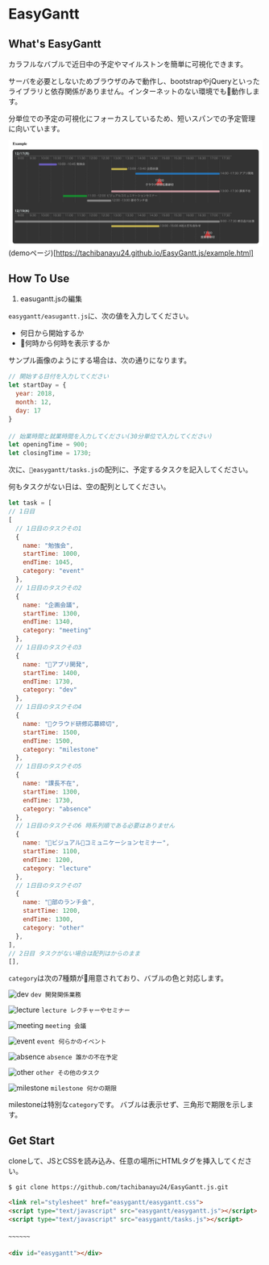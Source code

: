 # EasyGantt

## What's EasyGantt

カラフルなバブルで近日中の予定やマイルストンを簡単に可視化できます。

サーバを必要としないためブラウザのみで動作し、bootstrapやjQueryといったライブラリと依存関係がありません。インターネットのない環境でも動作します。

分単位での予定の可視化にフォーカスしているため、短いスパンでの予定管理に向いています。

![画面](readme/example.png "gamen")
(demoページ)[https://tachibanayu24.github.io/EasyGantt.js/example.html]

## How To Use

1. easugantt.jsの編集

`easygantt/easugantt.js`に、次の値を入力してください。

* 何日から開始するか
* 何時から何時を表示するか

サンプル画像のようにする場合は、次の通りになります。
```javascript
// 開始する日付を入力してください
let startDay = {
  year: 2018,
  month: 12,
  day: 17
}

// 始業時間と就業時間を入力してください(30分単位で入力してください)
let openingTime = 900;
let closingTime = 1730;
```

次に、`easygantt/tasks.js`の配列に、予定するタスクを記入してください。

何もタスクがない日は、空の配列としてください。

```javascript
let task = [
// 1日目
[
  // 1日目のタスクその1
  {
    name: "勉強会",
    startTime: 1000,
    endTime: 1045,
    category: "event"
  },
  // 1日目のタスクその2
  {
    name: "企画会議",
    startTime: 1300,
    endTime: 1340,
    category: "meeting"
  },
  // 1日目のタスクその3
  {
    name: "アプリ開発",
    startTime: 1400,
    endTime: 1730,
    category: "dev"
  },
  // 1日目のタスクその4
  {
    name: "クラウド研修応募締切",
    startTime: 1500,
    endTime: 1500,
    category: "milestone"
  },
  // 1日目のタスクその5
  {
    name: "課長不在",
    startTime: 1300,
    endTime: 1730,
    category: "absence"
  },
  // 1日目のタスクその6 時系列順である必要はありません
  {
    name: "ビジュアルコミュニケーションセミナー",
    startTime: 1100,
    endTime: 1200,
    category: "lecture"
  },
  // 1日目のタスクその7
  {
    name: "部のランチ会",
    startTime: 1200,
    endTime: 1300,
    category: "other"
  },
],
// 2日目 タスクがない場合は配列はからのまま
[],
```

`category`は次の7種類が用意されており、バブルの色と対応します。

![dev](https://placehold.it/15/2b8fef/000000?text=+) `dev 開発関係業務`

![lecture](https://placehold.it/15/13d604/000000?text=+) `lecture レクチャーやセミナー`

![meeting](https://placehold.it/15/ffe74d/000000?text=+) `meeting 会議`

![event](https://placehold.it/15/8470ff/000000?text=+) `event 何らかのイベント`

![absence](https://placehold.it/15/ffc0cb/000000?text=+) `absence 誰かの不在予定`

![other](https://placehold.it/15/a9a9a9/000000?text=+) `other その他のタスク`

![milestone](https://placehold.it/15/fc3232/000000?text=+) `milestone 何かの期限`

milestoneは特別な`category`です。
バブルは表示せず、三角形で期限を示します。

## Get Start

cloneして、JSとCSSを読み込み、任意の場所にHTMLタグを挿入してください。

```
$ git clone https://github.com/tachibanayu24/EasyGantt.js.git
```

```html
<link rel="stylesheet" href="easygantt/easygantt.css">
<script type="text/javascript" src="easygantt/easygantt.js"></script>
<script type="text/javascript" src="easygantt/tasks.js"></script>

~~~~~~

<div id="easygantt"></div>
```
